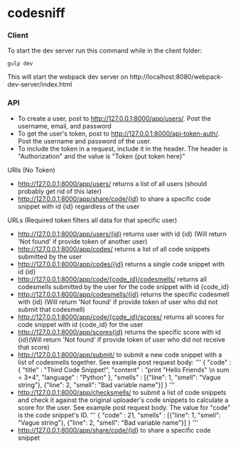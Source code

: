 # codesniff


### Client

To start the dev server run this command while in the client folder:

```
gulp dev
```

This will start the webpack dev server on http://localhost:8080/webpack-dev-server/index.html


### API

- To create a user, post to http://127.0.0.1:8000/app/users/. Post the username, email, and password
- To get the user's token, post to http://127.0.0.1:8000/api-token-auth/. Post the username and password of the user. 
- To include the token in a request, include it in the header. The header is "Authorization" and the value is "Token {put token here}"

URls (No Token)
- http://127.0.0.1:8000/app/users/ returns a list of all users (should probably get rid of this later)
- http://127.0.0.1:8000/app/share/code/{id} to share a specific code snippet with id {id} regardless of the user

URLs (Required token filters all data for that specific user)
- http://127.0.0.1:8000/app/users/{id} returns user with id {id} (Will return 'Not found' if provide token of another user)
- http://127.0.0.1:8000/app/codes/ returns a list of all code snippets submitted by the user 
- http://127.0.0.1:8000/app/codes/{id} returns a single code snippet with id {id}
- http://127.0.0.1:8000/app/code/{code_id}/codesmells/ returns all codesmells submitted by the user for the code snippet with id {code_id} 
- http://127.0.0.1:8000/app/codesmells/{id} returns the specific codesmell with {id} (Will return 'Not found' if provide token of user who did not submit that codesmell)
- http://127.0.0.1:8000/app/code/{code_id}/scores/ returns all scores for code snippet with id {code_id} for the user
- http://127.0.0.1:8000/app/scores{id} returns the specific score with id {id}(Will return 'Not found' if provide token of user who did not receive that score)
- http://127.0.0.1:8000/app/submit/ to submit a new code snippet with a list of codesmells together. See example post request body: 
'''
{
	"code" : {
		"title" : "Third Code Snippet!",
		"content" : "print \"Hello Friends\" \n sum = 3+4",
		"language" : "Python"
	},
	"smells" : [{"line": 1, "smell": "Vague string"}, {"line": 2, "smell": "Bad variable name"}]
}
'''
- http://127.0.0.1:8000/app/checksmells/ to submit a list of code snippets and check it against the original uploader's code snippets to calculate a score for the user. See example post request body. The value for "code" is the code snippet's ID. 
'''
{
	"code" : 21,
	"smells" : [{"line": 1, "smell": "Vague string"}, {"line": 2, "smell": "Bad variable name"}]
}
'''
- http://127.0.0.1:8000/app/share/code/{id} to share a specific code snippet 